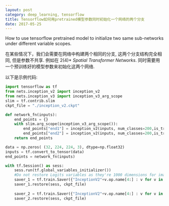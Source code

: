 ```yaml
---
layout: post
category: deep_learning, tensorflow
title: Tensorflow如何用pretrained模型参数同时初始化一个网络的两个分支
date: 2017-05-25
---
```


How to use tensorflow pretrained model to initialize two same sub-networks under different variable scopes.

在某些情况下，我们会需要在网络中构建两个相同的分支, 这两个分支结构完全相同, 但是参数不共享. 例如在 2(4)* *Spatial Transformer Networks*. 同时需要用一个预训练好的模型参数来初始化这两个网络.



以下是示例代码: 

```python
import tensorflow as tf 
from nets.inception_v2 import inception_v2 
from nets.inception_v3 import inception_v3_arg_scope 
slim = tf.contrib.slim
ckpt_file = "./inception_v2.ckpt" 

def network_fn(inputs):
    end_points = {}
    with slim.arg_scope(inception_v3_arg_scope()): 
        end_points["end1"] = inception_v2(inputs, num_classes=200,is_training=True,scope = "inc1")  
        end_points["end2"] = inception_v2(inputs, num_classes=200,is_training=True,scope = "inc2") 
    return end_points 

data = np.zeros( (32, 224, 224, 3), dtype=np.float32) 
inputs = tf.convert_to_tensor(data)                                                                                                                                                      
end_points = network_fn(inputs)    

with tf.Session() as sess:   
    sess.run(tf.global_variables_initializer())
    #Do not restore Logits variables as they're 1000 dimensions for imagenet classification
    saver_1 = tf.train.Saver({"InceptionV2"+v.op.name[4:] : v for v in tf.global_variables() if v.name.startswith("inc1") and v.name.find("Logits/")<0})
    saver_1.restore(sess, ckpt_file)
    
    saver_2 = tf.train.Saver({"InceptionV2"+v.op.name[4:] : v for v in tf.global_variables() if v.name.startswith("inc2") and v.name.find("Logits/")<0})
    saver_2.restore(sess, ckpt_file)
```

